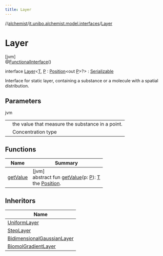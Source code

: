 ```yaml
---
title: Layer
---
```

//[alchemist](../../../index.html)/[it.unibo.alchemist.model.interfaces](../index.html)/[Layer](index.html)



# Layer



[jvm]\
@[FunctionalInterface](https://docs.oracle.com/javase/8/docs/api/java/lang/FunctionalInterface.html)()



interface [Layer](index.html)<[T](index.html), [P](index.html) : [Position](../-position/index.html)<out [P](../../it.unibo.alchemist.boundary.interfaces/-output-monitor/index.html)>?> : [Serializable](https://docs.oracle.com/javase/8/docs/api/java/io/Serializable.html)

Interface for static layer, containing a substance or a molecule with a spatial distribution.



## Parameters


jvm

| | |
|---|---|
| <T> | the value that measure the substance in a point. |
| <P> | Concentration type |



## Functions


| Name | Summary |
|---|---|
| [getValue](get-value.html) | [jvm]<br>abstract fun [getValue](get-value.html)(p: [P](../../it.unibo.alchemist.boundary.interfaces/-output-monitor/index.html)): [T](../../it.unibo.alchemist.boundary.interfaces/-output-monitor/index.html)<br>the [Position](../-position/index.html). |


## Inheritors


| Name |
|---|
| [UniformLayer](../../it.unibo.alchemist.model.implementations.layers/-uniform-layer/index.html) |
| [StepLayer](../../it.unibo.alchemist.model.implementations.layers/-step-layer/index.html) |
| [BidimensionalGaussianLayer](../../it.unibo.alchemist.model.implementations.layers/-bidimensional-gaussian-layer/index.html) |
| [BiomolGradientLayer](../../it.unibo.alchemist.model.implementations.layers/-biomol-gradient-layer/index.html) |

